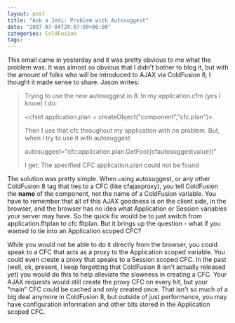 ```yaml
---
layout: post
title: "Ask a Jedi: Problem with Autosuggest"
date: "2007-07-04T20:07:00+06:00"
categories: ColdFusion 
tags: 
---
```


This email came in yesterday and it was pretty obvious to me what the problem was. It was almost so obvious that I didn't bother to blog it, but with the amount of folks who will be introduced to AJAX via ColdFusion 8, I thought it made sense to share. Jason writes:

<blockquote>
Trying to use the new autosuggest in 8. In my application.cfm (yes I know) I do:

<cfset application.plan = createObject("component","cfc.plan")>

Then I use that cfc throughout my application with no problem.  But, when I try to use it with autosuggest: 

autosuggest="cfc:application.plan.GetFoo({cfautosuggestvalue})"

I get: The specified CFC application.plan could not be found
</blockquote>
<!--more-->
The solution was pretty simple. When using autosuggest, or any other ColdFusion 8 tag that ties to a CFC (like cfajaxproxy), you tell ColdFusion the <b>name</b> of the component, not the name of a ColdFusion variable. You have to remember that all of this AJAX goodness is on the client side, in the browser, and the browser has no idea what Application or Session variables your server may have. So the quick fix would be to just switch from application.fltplan to cfc.fltplan. But it brings up the question - what if you wanted to tie into an Application scoped CFC?

While you would not be able to do it directly from the browser, you could speak to a CFC that acts as a proxy to the Application scoped variable. You could even create a proxy that speaks to a Session scoped CFC. In the past (well, ok, present, I keep forgetting that ColdFusion 8 isn't actually released yet) you would do this to help alleviate the slowness in creating a CFC. Your AJAX requests would still create the proxy CFC on every hit, but your "main" CFC could be cached and only created once. That isn't so much of a big deal anymore in ColdFusion 8, but outside of just performance, you may have configuration information and other bits stored in the Application scoped CFC.